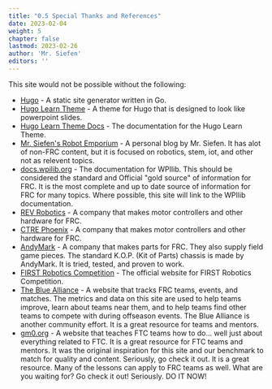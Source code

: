 ```yaml
---
title: "0.5 Special Thanks and References"
date: 2023-02-04
weight: 5
chapter: false
lastmod: 2023-02-26
author: 'Mr. Siefen'
editors: ''
---
```


This site would not be possible without the following:

- [Hugo](https://gohugo.io/) - A static site generator written in Go.
- [Hugo Learn Theme](https://themes.gohugo.io/hugo-theme-learn/) - A theme for Hugo that is designed to look like powerpoint slides.
- [Hugo Learn Theme Docs](https://learn.netlify.app/en/) - The documentation for the Hugo Learn Theme.
- [Mr. Siefen's Robot Emporium](https://www.mrseifensrobotemporium.com/) - A personal blog by Mr. Siefen. It has alot of non-FRC content, but it is focused on robotics, stem, iot, and other not as relevent topics.
- [docs.wpilib.org](https://docs.wpilib.org/en/latest/) - The documentation for WPIlib. This should be considered the standard and Official "gold source" of information for FRC. It is the most complete and up to date source of information for FRC for many topics. Where possible, this site will link to the WPIlib documentation.
- [REV Robotics](https://docs.revrobotics.com/docs/rev-ion) - A company that makes motor controllers and other hardware for FRC.
- [CTRE Phoenix](https://phoenix-documentation.readthedocs.io/en/latest/) - A company that makes motor controllers and other hardware for FRC.
- [AndyMark](https://www.andymark.com/) - A company that makes parts for FRC. They also supply field game pieces. The standard K.O.P. (Kit of Parts) chassis is made by AndyMark. It is tried, tested, and proven to work.
- [FIRST Robotics Competition](https://www.firstinspires.org/robotics/FRC) - The official website for FIRST Robotics Competition.
- [The Blue Alliance](https://www.thebluealliance.com/) - A website that tracks FRC teams, events, and matches. The metrics and data on this site are used to help teams improve, learn about teams near them, and to help teams find other teams to compete with during offseason events. The Blue Alliance is another community effort. It is a great resource for teams and mentors.
- [gm0.org](https://gm0.org/) - A website that teaches FTC teams how to do... well just about everything related to FTC. It is a great resource for FTC teams and mentors. It was the original inspiration for this site and our benchmark to match for quality and content. Seriously, go check it out. It is a great resource. Many of the lessons can apply to FRC teams as well. What are you waiting for? Go check it out! Seriously. DO IT NOW!
